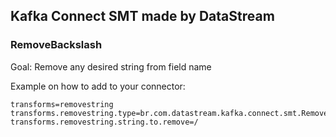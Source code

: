 ## Kafka Connect SMT made by DataStream

### RemoveBackslash
Goal: Remove any desired string from field name

Example on how to add to your connector:
```
transforms=removestring
transforms.removestring.type=br.com.datastream.kafka.connect.smt.RemoveStringFieldName$Value
transforms.removestring.string.to.remove=/
```